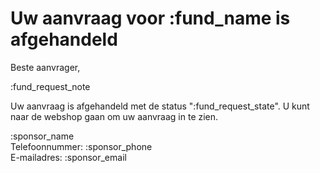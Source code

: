 # Uw aanvraag voor :fund_name is afgehandeld

Beste aanvrager,
&nbsp;  

:fund_request_note
&nbsp;  

Uw aanvraag is afgehandeld met de status ":fund_request_state". 
U kunt naar de webshop gaan om uw aanvraag in te zien.
&nbsp;

:sponsor_name
&nbsp;  
Telefoonnummer: :sponsor_phone
&nbsp;  
E-mailadres: :sponsor_email
